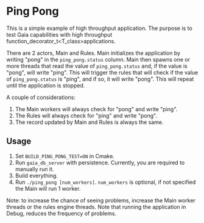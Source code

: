 # Ping Pong

This is a simple example of high throughput application. The purpose is to test Gaia capabilities with high throughput function_decorator_t<T_class>applications.

There are 2 actors, Main and Rules. Main initializes the application by writing "pong" in the `ping_pong.status` column. Main then spawns one or more threads that read the value of `ping_pong.status` and, if the value is "pong", will write "ping". This will trigger the rules that will check if the value of `ping_pong.status` is "ping", and if so, it will write "pong". This will repeat until the application is stopped.

A couple of considerations:
1. The Main workers will always check for "pong" and write "ping".
1. The Rules will always check for "ping" and write "pong".
1. The record updated by Main and Rules is always the same.

## Usage

1. Set `BUILD_PING_PONG_TEST=ON` in Cmake. 
1. Run `gaia_db_server` with persistence. Currently, you are required to manually run it.
1. Build everything.   
1. Run `./ping_pong [num_workers]`. `num_workers` is optional, if not specified the Main will run 1 worker.

Note: to increase the chance of seeing problems, increase the Main worker threads or the rules engine threads. Note that running the application in Debug, reduces the frequency of problems.
